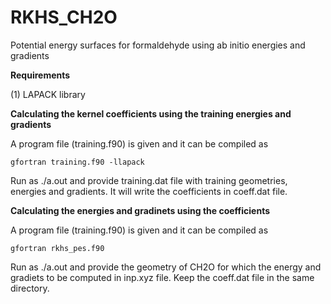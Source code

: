 # RKHS_CH2O
Potential energy surfaces for formaldehyde using ab initio energies and gradients

**Requirements**

(1) LAPACK library

**Calculating the kernel coefficients using the training energies and gradients**

A program file (training.f90) is given and it can be compiled as

`gfortran training.f90 -llapack`

Run as ./a.out and provide training.dat file with training geometries, energies and gradients. It will write the coefficients in coeff.dat file.

**Calculating the energies and gradinets using the coefficients**

A program file (training.f90) is given and it can be compiled as

`gfortran rkhs_pes.f90`

Run as ./a.out and provide the geometry of CH2O for which the energy and gradiets to be computed in inp.xyz file. Keep the coeff.dat file in the same directory.
